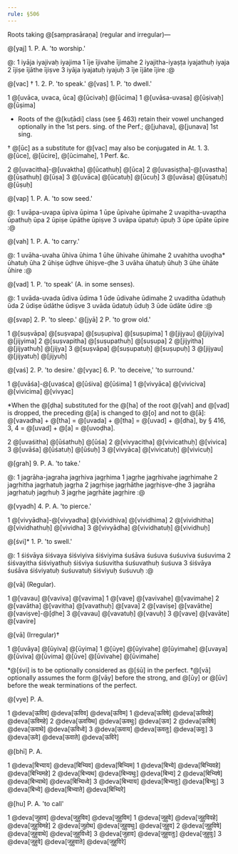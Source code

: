```yaml
---
rule: §506
---
```


Roots taking @[saṃprasāraṇa] (regular and irregular)—

@[yaj] 1. P. A. 'to worship.'

@:
1 iyāja iyajivaḥ iyajima 1 īje ījivahe ījimahe
2 iyajitha-iyaṣṭa iyajathuḥ iyaja 2 ījiṣe ījāthe ījiṣve
3 iyāja iyajatuḥ iyajuḥ 3 īje ījāte ījire
:@

@[vac] † 1. 2. P. 'to speak.' @[vas] 1. P. 'to dwell.'

1 @[uvāca, uvaca, ūca] @[ūcivaḥ] @[ūcima] 1 @[uvāsa-uvasa] @[ūṣivaḥ] @[ūṣima]

- Roots of the @[kuṭādi] class (see § 463) retain their vowel unchanged optionally in the 1st pers. sing. of the Perf.; @[juhava], @[junava] 1st sing.

† @[ūc] as a substitute for @[vac] may also be conjugated in At. 1. 3. @[ūce], @[ūcire], @[ūcimahe], 1 Perf. &c.

2 @[uvacitha]-@[uvaktha] @[ūcathuḥ] @[ūca] 2 @[uvasiṣṭha]-@[uvastha] @[ūṣathuḥ] @[ūṣa]
3 @[uvāca] @[ūcatuḥ] @[ūcuḥ] 3 @[uvāsa] @[ūṣatuḥ] @[ūṣuḥ]

@[vap] 1. P. A. 'to sow seed.'

@:
1 uvāpa-uvapa ūpiva ūpima 1 ūpe ūpivahe ūpimahe
2 uvapitha-uvaptha ūpathuḥ ūpa 2 ūpiṣe ūpāthe ūpiṣve
3 uvāpa ūpatuḥ ūpuḥ 3 ūpe ūpāte ūpire
:@

@[vah] 1. P. A. 'to carry.'

@:
1 uvāha-uvaha ūhiva ūhima 1 ūhe ūhivahe ūhimahe
2 uvahitha uvoḍha* ūhatuḥ ūha 2 ūhiṣe ūḍhve ūhiṣve-ḍhe
3 uvāha ūhatuḥ ūhuḥ 3 ūhe ūhāte ūhire
:@

@[vad] 1. P. 'to speak' (A. in some senses).

@:
1 uvāda-uvada ūdiva ūdima 1 ūde ūdivahe ūdimahe
2 uvaditha ūdathuḥ ūda 2 ūdiṣe ūdāthe ūdiṣve
3 uvāda ūdatuḥ ūduḥ 3 ūde ūdāte ūdire
:@

@[svap] 2. P. 'to sleep.' @[jyā] 2 P. 'to grow old.'

1 @[suṣvāpa] @[suṣvapa] @[suṣupiva] @[suṣupima] 1 @[jijyau] @[jijyiva] @[jijyima]
2 @[suṣvapitha] @[suṣupathuḥ] @[suṣupa] 2 @[jijyitha] @[jijyathuḥ] @[jijya]
3 @[suṣvāpa] @[suṣupatuḥ] @[suṣupuḥ] 3 @[jijyau] @[jijyatuḥ] @[jijyuḥ]

@[vaś] 2. P. 'to desire.' @[vyac] 6. P. 'to deceive,' 'to surround.'

1 @[uvāśa]-@[uvaśca] @[ūśiva] @[ūśima] 1 @[vivyāca] @[viviciva] @[vivicima] @[vivyac]

*When the @[ḍha] substituted for the @[ha] of the root @[vah] and @[vad] is dropped, the preceding @[a] is changed to @[o] and not to @[ā]:
@[vavadha] + @[tha] = @[uvada] + @[tha] = @[uvad] + @[dha], by § 416, 3, 4 = @[uvad] + @[a] = @[uvoḍha].

2 @[uvaśitha] @[ūśathuḥ] @[ūśa] 2 @[vivyacitha] @[vivicathuḥ] @[vivica]
3 @[uvāśa] @[ūśatuḥ] @[ūśuḥ] 3 @[vivyāca] @[vivicatuḥ] @[vivicuḥ]

@[grah] 9. P. A. 'to take.'

@:
1 jagrāha-jagraha jagṛhiva jagṛhima 1 jagṛhe jagṛhivahe jagṛhimahe
2 jagṛhitha jagṛhatuḥ jagṛha 2 jagṛhiṣe jagṛhāthe jagṛhiṣve-ḍhe
3 jagrāha jagṛhatuḥ jagṛhuḥ 3 jagṛhe jagṛhāte jagṛhire
:@

@[vyadh] 4. P. A. 'to pierce.'

1 @[vivyādha]-@[vivyadha] @[vividhiva] @[vividhima]
2 @[vividhitha] @[vividhathuḥ] @[vividha]
3 @[vivyādha] @[vividhatuḥ] @[vividhuḥ]

@[śvi]* 1. P. 'to swell.'

@:
1 śiśvāya śiśvaya śiśviyiva śiśviyima
śuśāva śuśuva śuśuviva śuśuvima
2 śiśvayitha śiśviyathuḥ śiśviya śuśuvitha śuśuvathuḥ śuśuva
3 śiśvāya śuśāva śiśviyatuḥ śuśuvatuḥ śiśviyuḥ śuśuvuḥ
:@

@[vā] (Regular).

1 @[vavau] @[vaviva] @[vavima] 1 @[vave] @[vavivahe] @[vavimahe]
2 @[vavātha] @[vavitha] @[vavathuḥ] @[vava] 2 @[vaviṣe] @[vavāthe] @[vaviṣve]-@[ḍhe]
3 @[vavau] @[vavatuḥ] @[vavuḥ] 3 @[vave] @[vavāte] @[vavire]

@[vā] (Irregular)†

1 @[uvāya] @[ūyiva] @[ūyima] 1 @[ūye] @[ūyivahe] @[ūyimahe]
@[uvaya] @[ūviva] @[ūvima] @[ūve] @[ūvivahe] @[ūvimahe]

*@[śvi] is to be optionally considered as @[śū] in the perfect.
†@[vā] optionally assumes the form @[vāy] before the strong, and @[ūy] or @[ūv] before the weak terminations of the perfect.

@[vye] P. A.

1 @deva[ऊविव] @deva[ऊविव] @deva[ऊविम] 1 @deva[ऊविषे] @deva[ऊविवहे] @deva[ऊविमहे]
2 @deva[ऊवयिथ] @deva[ऊवथुः] @deva[ऊव] 2 @deva[ऊविषे] @deva[ऊवाथे] @deva[ऊविध्वे]
3 @deva[ऊवाय] @deva[ऊवतुः] @deva[ऊवुः] 3 @deva[ऊवे] @deva[ऊवाते] @deva[ऊविरे]

@[bhī] P. A.

1 @deva[बिभ्याय] @deva[बिभ्यिव] @deva[बिभ्यिम] 1 @deva[बिभ्ये] @deva[बिभ्यिवहे] @deva[बिभ्यिमहे]
2 @deva[बिभ्यथ] @deva[बिभ्यथुः] @deva[बिभ्य] 2 @deva[बिभ्यिषे] @deva[बिभ्याथे] @deva[बिभ्यिध्वे]
3 @deva[बिभ्याय] @deva[बिभ्यतुः] @deva[बिभ्युः] 3 @deva[बिभ्ये] @deva[बिभ्याते] @deva[बिभ्यिरे]

@[hu] P. A. 'to call'

1 @deva[जुहाव] @deva[जुहुविव] @deva[जुहुविम] 1 @deva[जुहुवे] @deva[जुहुविवहे] @deva[जुहुविमहे]
2 @deva[जुहोथ] @deva[जुहुवथुः] @deva[जुहुव] 2 @deva[जुहुविषे] @deva[जुहुवाथे] @deva[जुहुविध्वे]
3 @deva[जुहाव] @deva[जुहुवतुः] @deva[जुहुवुः] 3 @deva[जुहुवे] @deva[जुहुवाते] @deva[जुहुविरे]